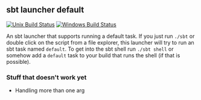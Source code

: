 sbt launcher default
--------------------

[![Unix Build Status](https://travis-ci.org/jamesward/sbt-launcher-default.svg?branch=master)](https://travis-ci.org/jamesward/sbt-launcher-default)
[![Windows Build Status](https://ci.appveyor.com/api/projects/status/i8ejry32pout17nd?svg=true)](https://ci.appveyor.com/project/jamesward/sbt-launcher-default)

An sbt launcher that supports running a default task.  If you just run `./sbt` or double click on the script from a file explorer, this launcher will try to run an sbt task named `default`.  To get into the sbt shell run `./sbt shell` or somehow add a `default` task to your build that runs the shell (if that is possible).

### Stuff that doesn't work yet
- Handling more than one arg
